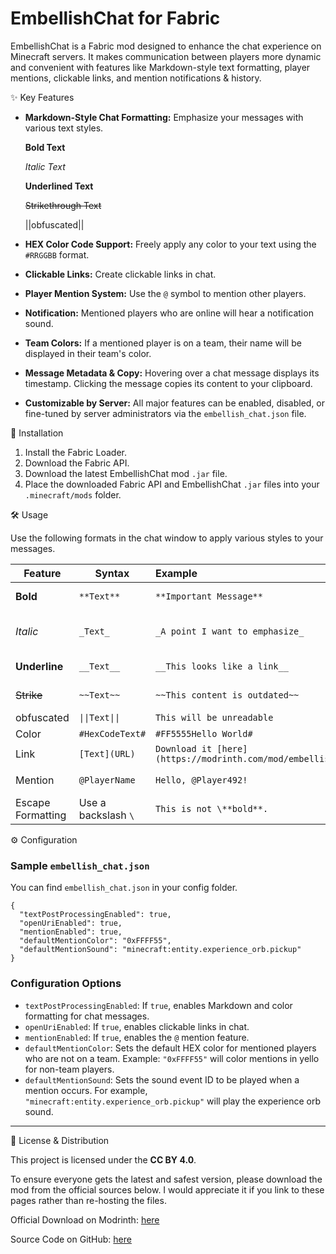 # EmbellishChat for Fabric

EmbellishChat is a Fabric mod designed to enhance the chat experience on Minecraft servers. It makes communication between players more dynamic and convenient with features like Markdown-style text formatting, player mentions, clickable links, and mention notifications & history.

✨ Key Features

* **Markdown-Style Chat Formatting:** Emphasize your messages with various text styles.

  **Bold Text**

  _Italic Text_

  __Underlined Text__

  ~~Strikethrough Text~~

  ||obfuscated||

* **HEX Color Code Support:** Freely apply any color to your text using the `#RRGGBB` format.

* **Clickable Links:** Create clickable links in chat.

* **Player Mention System:** Use the `@` symbol to mention other players.

* **Notification:** Mentioned players who are online will hear a notification sound.

* **Team Colors:** If a mentioned player is on a team, their name will be displayed in their team's color.

* **Message Metadata & Copy:** Hovering over a chat message displays its timestamp. Clicking the message copies its content to your clipboard.

* **Customizable by Server:** All major features can be enabled, disabled, or fine-tuned by server administrators via the `embellish_chat.json` file.

💾 Installation

1. Install the Fabric Loader.
2. Download the Fabric API.
3. Download the latest EmbellishChat mod `.jar` file.
4. Place the downloaded Fabric API and EmbellishChat `.jar` files into your `.minecraft/mods` folder.

🛠️ Usage

Use the following formats in the chat window to apply various styles to your messages.

| Feature           | Syntax              | Example                                                       | Result                                                     |
|-------------------|---------------------|:--------------------------------------------------------------|------------------------------------------------------------|
| **Bold**          | `**Text**`          | `**Important Message**`                                       | **Important Message**                                      |
| *Italic*          | `_Text_`            | `_A point I want to emphasize_`                               | _A point I want to emphasize_                              |
| **Underline**     | `__Text__`          | `__This looks like a link__`                                  | __This looks like a link__                                 |
| ~~Strike~~        | `~~Text~~`          | `~~This content is outdated~~`                                | ~~This content is outdated~~                               |
| obfuscated        | `\|\|Text\|\|`      | `This will be unreadable`                                     | ajsabjkdbakb                                               |
| Color             | `#HexCodeText#`     | `#FF5555Hello World#`                                         | <span style="color:#FF5555;">Hello World</span>            |
| Link              | `[Text](URL)`       | `Download it [here](https://modrinth.com/mod/embellish_chat)` | [here](https://modrinth.com/mod/embellish_chat)            |
| Mention           | `@PlayerName`       | `Hello, @Player492!`                                          | Hello, <span style="color:#FFFF55;">**@Player492**</span>! |
| Escape Formatting | Use a backslash `\` | `This is not \**bold**.`                                      | This is not \**bold**.                                     |

⚙️ Configuration

### Sample `embellish_chat.json`

You can find `embellish_chat.json` in your config folder.

```jsonc
{
  "textPostProcessingEnabled": true,
  "openUriEnabled": true,
  "mentionEnabled": true,
  "defaultMentionColor": "0xFFFF55",
  "defaultMentionSound": "minecraft:entity.experience_orb.pickup"
}
```

### Configuration Options

* `textPostProcessingEnabled`: If `true`, enables Markdown and color formatting for chat messages.
* `openUriEnabled`: If `true`, enables clickable links in chat.
* `mentionEnabled`: If `true`, enables the `@` mention feature.
* `defaultMentionColor`: Sets the default HEX color for mentioned players who are not on a team. Example: `"0xFFFF55"` will color mentions in yello for non-team players.
* `defaultMentionSound`: Sets the sound event ID to be played when a mention occurs. For example, `"minecraft:entity.experience_orb.pickup"` will play the experience orb sound.

---

📜 License & Distribution

This project is licensed under the **CC BY 4.0**.

To ensure everyone gets the latest and safest version, please download the mod from the official sources below. I would appreciate it if you link to these pages rather than re-hosting the files.

Official Download on Modrinth: [here](https://modrinth.com/mod/embellish_chat)

Source Code on GitHub: [here](https://github.com/hanhy06/embellish_chat)
